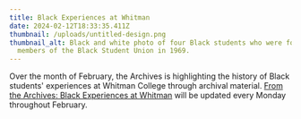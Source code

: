 ```yaml
---
title: Black Experiences at Whitman
date: 2024-02-12T18:33:35.411Z
thumbnail: /uploads/untitled-design.png
thumbnail_alt: Black and white photo of four Black students who were founding
  members of the Black Student Union in 1969.
---
```

Over the month of February, the Archives is highlighting the history of Black students' experiences at Whitman College through archival material. [From the Archives: Black Experiences at Whitman](https://libguides.whitman.edu/fromthearchives/) will be updated every Monday throughout February.